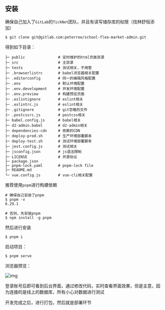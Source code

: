 ## 安装

确保自己加入了`GitLab`的`TickNet`团队，并且有读写储存库的权限（找林舒恒添加）

```shell
$ git clone git@gitlab.com:peterroe/school-flea-market-admin.git
```

得到如下目录：

```shell
├─ public               # 定时维护的html页面资源
├─ src                  # 主目录
├─ tests                # 测试相关，不用管
├─ .browserlistrc       # babel浏览器相关配置
├─ .editorconfig        # 同一的编辑风格配置
├─ .env                 # 默认环境配置
├─ .env.development     # 开发环境配置
├─ .env.preview         # 构建预览页面
├─ .eslintignore        # eslint相关
├─ .eslintrc.js         # eslint相关
├─ .gitignore           # git忽略的文件
├─ .postcssrc.js        # postcss相关
├─ babel.config.js      # babel相关
├─ d2-admin.babel       # d2-admin相关
├─ dependencies-cdn     # 依赖的CDN
├─ deploy-prod.sh       # 生产环境部署脚本
├─ deploy-test.sh       # 测试环境部署脚本
├─ jest.config.js       # 测试相关
├─ jsconfig.json        # js语法限制  
├─ LICENSE              # 开源协议
├─ package.json
├─ pnpm-lock.yaml       # pnpm-lock file
├─ README.md
└─ vue.config.js        # vue-cli相关配置
```

推荐使用`pnpm`进行构建依赖

```shell
# 确保自己安装了pnpm
$ pnpm -v
6.29.1

# 否则，先安装pnpm
$ npm install -g pnpm
```

然后进行安装

```shell
$ pnpm i
```

启动项目：

```shell
$ pnpm serve
```

浏览器预览：

![img](https://img-blog.csdnimg.cn/b2936bef79e04911b977d4c42a80b43c.png)

登录账号后即可看到后台界面，通过修改代码，实时查看界面效果，但是主意，因为连接的是线上的数据库，所有小心对数据进行测试

开发完成之后，进行打包，然后就是部署环节